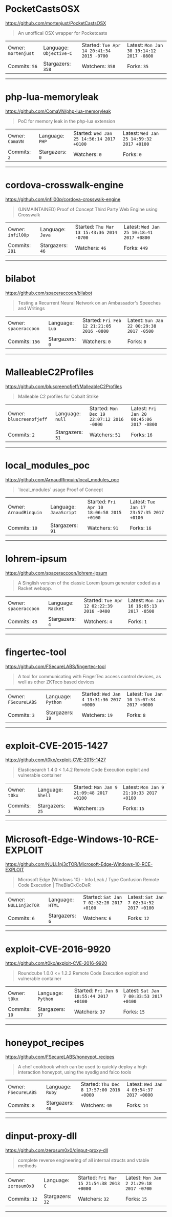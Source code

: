 # PocketCastsOSX

https://github.com/mortenjust/PocketCastsOSX
<blockquote>
An unoffical OSX wrapper for Pocketcasts
</blockquote>

<table>
<tr><td>Owner: <code>mortenjust</code></td>
    <td>Language: <code>Objective-C</code></td>
    <td>Started: <code>Tue Apr 14 20:41:34 2015 -0700</code></td>
    <td>Latest: <code>Mon Jan 30 19:14:12 2017 -0800</code></td></tr>
<tr><td>Commits: <code>56</code></td>
    <td>Stargazers: <code>358</code></td>
    <td>Watchers: <code>358</code></td>
    <td>Forks: <code>35</code></td></tr>
</table>

---

# php-lua-memoryleak

https://github.com/ComaVN/php-lua-memoryleak
<blockquote>
PoC for memory leak in the php-lua extension
</blockquote>

<table>
<tr><td>Owner: <code>ComaVN</code></td>
    <td>Language: <code>PHP</code></td>
    <td>Started: <code>Wed Jan 25 14:56:14 2017 +0100</code></td>
    <td>Latest: <code>Wed Jan 25 14:59:32 2017 +0100</code></td></tr>
<tr><td>Commits: <code>2</code></td>
    <td>Stargazers: <code>0</code></td>
    <td>Watchers: <code>0</code></td>
    <td>Forks: <code>0</code></td></tr>
</table>

---

# cordova-crosswalk-engine

https://github.com/infil00p/cordova-crosswalk-engine
<blockquote>
(UNMAINTAINED) Proof of Concept Third Party Web Engine using Crosswalk
</blockquote>

<table>
<tr><td>Owner: <code>infil00p</code></td>
    <td>Language: <code>Java</code></td>
    <td>Started: <code>Thu Mar 13 15:43:36 2014 -0700</code></td>
    <td>Latest: <code>Wed Jan 25 10:18:41 2017 +0800</code></td></tr>
<tr><td>Commits: <code>281</code></td>
    <td>Stargazers: <code>46</code></td>
    <td>Watchers: <code>46</code></td>
    <td>Forks: <code>449</code></td></tr>
</table>

---

# bilabot

https://github.com/spaceraccoon/bilabot
<blockquote>
Testing a Recurrent Neural Network on an Ambassador's Speeches and Writings
</blockquote>

<table>
<tr><td>Owner: <code>spaceraccoon</code></td>
    <td>Language: <code>Lua</code></td>
    <td>Started: <code>Fri Feb 12 21:21:05 2016 -0800</code></td>
    <td>Latest: <code>Sun Jan 22 00:29:38 2017 -0500</code></td></tr>
<tr><td>Commits: <code>156</code></td>
    <td>Stargazers: <code>0</code></td>
    <td>Watchers: <code>0</code></td>
    <td>Forks: <code>0</code></td></tr>
</table>

---

# MalleableC2Profiles

https://github.com/bluscreenofjeff/MalleableC2Profiles
<blockquote>
Malleable C2 profiles for Cobalt Strike
</blockquote>

<table>
<tr><td>Owner: <code>bluscreenofjeff</code></td>
    <td>Language: <code>null</code></td>
    <td>Started: <code>Mon Dec 19 22:07:12 2016 -0800</code></td>
    <td>Latest: <code>Fri Jan 20 00:45:06 2017 -0800</code></td></tr>
<tr><td>Commits: <code>2</code></td>
    <td>Stargazers: <code>51</code></td>
    <td>Watchers: <code>51</code></td>
    <td>Forks: <code>16</code></td></tr>
</table>

---

# local_modules_poc

https://github.com/ArnaudRinquin/local_modules_poc
<blockquote>
`local_modules` usage Proof of Concept
</blockquote>

<table>
<tr><td>Owner: <code>ArnaudRinquin</code></td>
    <td>Language: <code>JavaScript</code></td>
    <td>Started: <code>Fri Apr 10 18:06:58 2015 +0100</code></td>
    <td>Latest: <code>Tue Jan 17 23:57:35 2017 +0100</code></td></tr>
<tr><td>Commits: <code>10</code></td>
    <td>Stargazers: <code>91</code></td>
    <td>Watchers: <code>91</code></td>
    <td>Forks: <code>16</code></td></tr>
</table>

---

# lohrem-ipsum

https://github.com/spaceraccoon/lohrem-ipsum
<blockquote>
A Singlish version of the classic Lorem Ipsum generator coded as a Racket webapp.
</blockquote>

<table>
<tr><td>Owner: <code>spaceraccoon</code></td>
    <td>Language: <code>Racket</code></td>
    <td>Started: <code>Tue Apr 12 02:22:39 2016 -0400</code></td>
    <td>Latest: <code>Mon Jan 16 16:05:13 2017 -0500</code></td></tr>
<tr><td>Commits: <code>43</code></td>
    <td>Stargazers: <code>4</code></td>
    <td>Watchers: <code>4</code></td>
    <td>Forks: <code>1</code></td></tr>
</table>

---

# fingertec-tool

https://github.com/FSecureLABS/fingertec-tool
<blockquote>
A tool for communicating with FingerTec access control devices, as well as other ZKTeco based devices
</blockquote>

<table>
<tr><td>Owner: <code>FSecureLABS</code></td>
    <td>Language: <code>Python</code></td>
    <td>Started: <code>Wed Jan 4 13:31:36 2017 +0000</code></td>
    <td>Latest: <code>Tue Jan 10 15:07:34 2017 +0000</code></td></tr>
<tr><td>Commits: <code>3</code></td>
    <td>Stargazers: <code>19</code></td>
    <td>Watchers: <code>19</code></td>
    <td>Forks: <code>8</code></td></tr>
</table>

---

# exploit-CVE-2015-1427

https://github.com/t0kx/exploit-CVE-2015-1427
<blockquote>
Elasticsearch 1.4.0 &lt; 1.4.2 Remote Code Execution exploit and vulnerable container
</blockquote>

<table>
<tr><td>Owner: <code>t0kx</code></td>
    <td>Language: <code>Shell</code></td>
    <td>Started: <code>Mon Jan 9 21:09:48 2017 +0100</code></td>
    <td>Latest: <code>Mon Jan 9 21:10:33 2017 +0100</code></td></tr>
<tr><td>Commits: <code>3</code></td>
    <td>Stargazers: <code>25</code></td>
    <td>Watchers: <code>25</code></td>
    <td>Forks: <code>15</code></td></tr>
</table>

---

# Microsoft-Edge-Windows-10-RCE-EXPLOIT

https://github.com/NULL1nj3cTOR/Microsoft-Edge-Windows-10-RCE-EXPLOIT
<blockquote>
Microsoft Edge (Windows 10) - Info Leak / Type Confusion Remote Code Execution | TheBlaCkCoDeR
</blockquote>

<table>
<tr><td>Owner: <code>NULL1nj3cTOR</code></td>
    <td>Language: <code>HTML</code></td>
    <td>Started: <code>Sat Jan 7 02:32:28 2017 +0100</code></td>
    <td>Latest: <code>Sat Jan 7 02:34:52 2017 +0100</code></td></tr>
<tr><td>Commits: <code>6</code></td>
    <td>Stargazers: <code>6</code></td>
    <td>Watchers: <code>6</code></td>
    <td>Forks: <code>12</code></td></tr>
</table>

---

# exploit-CVE-2016-9920

https://github.com/t0kx/exploit-CVE-2016-9920
<blockquote>
Roundcube 1.0.0 &lt;= 1.2.2 Remote Code Execution exploit and vulnerable container
</blockquote>

<table>
<tr><td>Owner: <code>t0kx</code></td>
    <td>Language: <code>Python</code></td>
    <td>Started: <code>Fri Jan 6 18:55:44 2017 +0100</code></td>
    <td>Latest: <code>Sat Jan 7 00:33:53 2017 +0100</code></td></tr>
<tr><td>Commits: <code>10</code></td>
    <td>Stargazers: <code>37</code></td>
    <td>Watchers: <code>37</code></td>
    <td>Forks: <code>15</code></td></tr>
</table>

---

# honeypot_recipes

https://github.com/FSecureLABS/honeypot_recipes
<blockquote>
A chef cookbook which can be used to quickly deploy a high interaction honeypot, using the sysdig and falco tools
</blockquote>

<table>
<tr><td>Owner: <code>FSecureLABS</code></td>
    <td>Language: <code>Ruby</code></td>
    <td>Started: <code>Thu Dec 8 17:57:00 2016 +0000</code></td>
    <td>Latest: <code>Wed Jan 4 09:54:37 2017 +0000</code></td></tr>
<tr><td>Commits: <code>8</code></td>
    <td>Stargazers: <code>40</code></td>
    <td>Watchers: <code>40</code></td>
    <td>Forks: <code>14</code></td></tr>
</table>

---

# dinput-proxy-dll

https://github.com/zerosum0x0/dinput-proxy-dll
<blockquote>
complete reverse engineering of all internal structs and vtable methods
</blockquote>

<table>
<tr><td>Owner: <code>zerosum0x0</code></td>
    <td>Language: <code>C</code></td>
    <td>Started: <code>Fri Mar 15 21:54:38 2013 +0000</code></td>
    <td>Latest: <code>Mon Jan 2 21:29:18 2017 -0700</code></td></tr>
<tr><td>Commits: <code>12</code></td>
    <td>Stargazers: <code>32</code></td>
    <td>Watchers: <code>32</code></td>
    <td>Forks: <code>15</code></td></tr>
</table>

---

